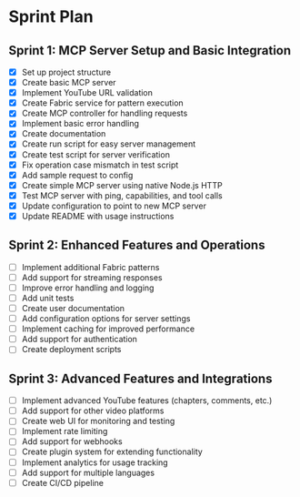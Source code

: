 # Sprint Plan

## Sprint 1: MCP Server Setup and Basic Integration

- [x] Set up project structure
- [x] Create basic MCP server
- [x] Implement YouTube URL validation
- [x] Create Fabric service for pattern execution
- [x] Create MCP controller for handling requests
- [x] Implement basic error handling
- [x] Create documentation
- [x] Create run script for easy server management
- [x] Create test script for server verification
- [x] Fix operation case mismatch in test script
- [x] Add sample request to config
- [x] Create simple MCP server using native Node.js HTTP
- [x] Test MCP server with ping, capabilities, and tool calls
- [x] Update configuration to point to new MCP server
- [x] Update README with usage instructions

## Sprint 2: Enhanced Features and Operations

- [ ] Implement additional Fabric patterns
- [ ] Add support for streaming responses
- [ ] Improve error handling and logging
- [ ] Add unit tests
- [ ] Create user documentation
- [ ] Add configuration options for server settings
- [ ] Implement caching for improved performance
- [ ] Add support for authentication
- [ ] Create deployment scripts

## Sprint 3: Advanced Features and Integrations

- [ ] Implement advanced YouTube features (chapters, comments, etc.)
- [ ] Add support for other video platforms
- [ ] Create web UI for monitoring and testing
- [ ] Implement rate limiting
- [ ] Add support for webhooks
- [ ] Create plugin system for extending functionality
- [ ] Implement analytics for usage tracking
- [ ] Add support for multiple languages
- [ ] Create CI/CD pipeline 